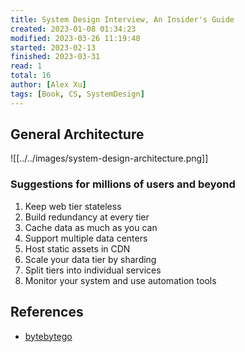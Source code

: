 ```yaml
---
title: System Design Interview, An Insider's Guide
created: 2023-01-08 01:34:23
modified: 2023-03-26 11:19:48
started: 2023-02-13
finished: 2023-03-31
read: 1
total: 16
author: [Alex Xu]
tags: [Book, CS, SystemDesign]
---
```


## General Architecture

![[../../images/system-design-architecture.png]]

### Suggestions for millions of users and beyond

1. Keep web tier stateless
2. Build redundancy at every tier
3. Cache data as much as you can
4. Support multiple data centers
5. Host static assets in CDN
6. Scale your data tier by sharding
7. Split tiers into individual services
8. Monitor your system and use automation tools

## References

- [bytebytego](https://blog.bytebytego.com/)
